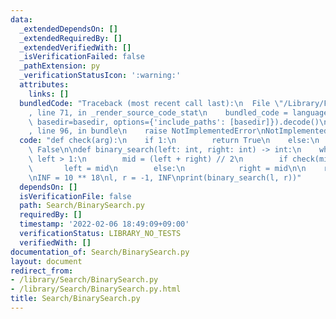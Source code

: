 ```yaml
---
data:
  _extendedDependsOn: []
  _extendedRequiredBy: []
  _extendedVerifiedWith: []
  _isVerificationFailed: false
  _pathExtension: py
  _verificationStatusIcon: ':warning:'
  attributes:
    links: []
  bundledCode: "Traceback (most recent call last):\n  File \"/Library/Frameworks/Python.framework/Versions/3.8/lib/python3.8/site-packages/onlinejudge_verify/documentation/build.py\"\
    , line 71, in _render_source_code_stat\n    bundled_code = language.bundle(stat.path,\
    \ basedir=basedir, options={'include_paths': [basedir]}).decode()\n  File \"/Library/Frameworks/Python.framework/Versions/3.8/lib/python3.8/site-packages/onlinejudge_verify/languages/python.py\"\
    , line 96, in bundle\n    raise NotImplementedError\nNotImplementedError\n"
  code: "def check(arg):\n    if 1:\n        return True\n    else:\n       return\
    \ False\n\ndef binary_search(left: int, right: int) -> int:\n    while right -\
    \ left > 1:\n        mid = (left + right) // 2\n        if check(mid):\n     \
    \       left = mid\n        else:\n            right = mid\n\n    return left\n\
    \nINF = 10 ** 18\nl, r = -1, INF\nprint(binary_search(l, r))"
  dependsOn: []
  isVerificationFile: false
  path: Search/BinarySearch.py
  requiredBy: []
  timestamp: '2022-02-06 18:49:09+09:00'
  verificationStatus: LIBRARY_NO_TESTS
  verifiedWith: []
documentation_of: Search/BinarySearch.py
layout: document
redirect_from:
- /library/Search/BinarySearch.py
- /library/Search/BinarySearch.py.html
title: Search/BinarySearch.py
---
```

